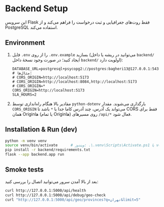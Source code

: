# Backend Setup

این سرویس Flask فقط روت‌های جغرافیایی و ثبت درخواست را فراهم می‌کند و از PostgreSQL استفاده می‌کند.

## Environment

1. فایل `.env` را از روی `.env.example` بسازید (می‌توانید در ریشه یا داخل `backend/` ایجاد کنید؛ در صورت وجود نسخهٔ داخل `backend/` اولویت دارد):

   ```env
   DATABASE_URL=postgresql+psycopg2://postgres:bagheri13@127.0.0.1:5432/forwarder_db
   # مثال‌ها:
   # CORS_ORIGIN=http://localhost:5173
   # CORS_ORIGIN=http://localhost:8084,http://localhost:5173
   # CORS_ORIGIN=*
   CORS_ORIGIN=http://localhost:5173
   SLA_HOURS=2
   ```

2. مقادیر بالا هنگام راه‌اندازی توسط `python-dotenv` بارگذاری می‌شوند. مقدار `CORS_ORIGIN` می‌تواند یک آدرس، چند آدرس کاما جدا یا `*` باشد تا CORS فقط برای همان Originها (یا تمام Originها) روی مسیرهای `/api/*` فعال شود.

## Installation & Run (dev)

```bash
python -m venv venv
source venv/bin/activate      # ویندوز: .\.venv\Scripts\Activate.ps1 یا venv\Scripts\activate
pip install -r backend/requirements.txt
flask --app backend.app run
```

## Smoke tests

بعد از بالا آمدن سرور می‌توانید اتصال را بررسی کنید:

```bash
curl http://127.0.0.1:5000/api/health
curl http://127.0.0.1:5000/api/debug/geo-check
curl "http://127.0.0.1:5000/api/geo/provinces?q=تهران&limit=5"
```
